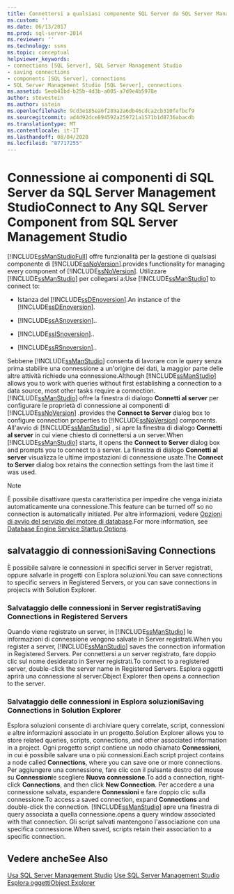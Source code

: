 ```yaml
---
title: Connettersi a qualsiasi componente SQL Server da SQL Server Management Studio | Microsoft Docs
ms.custom: ''
ms.date: 06/13/2017
ms.prod: sql-server-2014
ms.reviewer: ''
ms.technology: ssms
ms.topic: conceptual
helpviewer_keywords:
- connections [SQL Server], SQL Server Management Studio
- saving connections
- components [SQL Server], connections
- SQL Server Management Studio [SQL Server], connections
ms.assetid: 5eeb41bd-b25b-4d3b-a005-a7d9e4b5978e
author: stevestein
ms.author: sstein
ms.openlocfilehash: 9cd3e185ea6f289a2a6db46cdca2cb310fefbcf9
ms.sourcegitcommit: ad4d92dce894592a259721a1571b1d8736abacdb
ms.translationtype: MT
ms.contentlocale: it-IT
ms.lasthandoff: 08/04/2020
ms.locfileid: "87717255"
---
```

# <a name="connect-to-any-sql-server-component-from-sql-server-management-studio"></a><span data-ttu-id="c7e13-102">Connessione ai componenti di SQL Server da SQL Server Management Studio</span><span class="sxs-lookup"><span data-stu-id="c7e13-102">Connect to Any SQL Server Component from SQL Server Management Studio</span></span>
  [!INCLUDE[ssManStudioFull](../../includes/ssmanstudiofull-md.md)] <span data-ttu-id="c7e13-103">offre funzionalità per la gestione di qualsiasi componente di [!INCLUDE[ssNoVersion](../../includes/ssnoversion-md.md)].</span><span class="sxs-lookup"><span data-stu-id="c7e13-103">provides functionality for managing every component of [!INCLUDE[ssNoVersion](../../includes/ssnoversion-md.md)].</span></span> <span data-ttu-id="c7e13-104">Utilizzare [!INCLUDE[ssManStudio](../../includes/ssmanstudio-md.md)] per collegarsi a:</span><span class="sxs-lookup"><span data-stu-id="c7e13-104">Use [!INCLUDE[ssManStudio](../../includes/ssmanstudio-md.md)] to connect to:</span></span>  
  
-   <span data-ttu-id="c7e13-105">Istanza del [!INCLUDE[ssDEnoversion](../../includes/ssdenoversion-md.md)].</span><span class="sxs-lookup"><span data-stu-id="c7e13-105">An instance of the [!INCLUDE[ssDEnoversion](../../includes/ssdenoversion-md.md)].</span></span>  
  
-   [!INCLUDE[ssASnoversion](../../includes/ssasnoversion-md.md)]<span data-ttu-id="c7e13-106">.</span><span class="sxs-lookup"><span data-stu-id="c7e13-106">.</span></span>  
  
-   [!INCLUDE[ssISnoversion](../../includes/ssisnoversion-md.md)]<span data-ttu-id="c7e13-107">.</span><span class="sxs-lookup"><span data-stu-id="c7e13-107">.</span></span>  
  
-   [!INCLUDE[ssRSnoversion](../../includes/ssrsnoversion-md.md)]<span data-ttu-id="c7e13-108">.</span><span class="sxs-lookup"><span data-stu-id="c7e13-108">.</span></span>  
  
 <span data-ttu-id="c7e13-109">Sebbene [!INCLUDE[ssManStudio](../../includes/ssmanstudio-md.md)] consenta di lavorare con le query senza prima stabilire una connessione a un'origine dei dati, la maggior parte delle altre attività richiede una connessione.</span><span class="sxs-lookup"><span data-stu-id="c7e13-109">Although [!INCLUDE[ssManStudio](../../includes/ssmanstudio-md.md)] allows you to work with queries without first establishing a connection to a data source, most other tasks require a connection.</span></span> [!INCLUDE[ssManStudio](../../includes/ssmanstudio-md.md)] <span data-ttu-id="c7e13-110">offre la finestra di dialogo **Connetti al server** per configurare le proprietà di connessione ai componenti di [!INCLUDE[ssNoVersion](../../includes/ssnoversion-md.md)] .</span><span class="sxs-lookup"><span data-stu-id="c7e13-110">provides the **Connect to Server** dialog box to configure connection properties to [!INCLUDE[ssNoVersion](../../includes/ssnoversion-md.md)] components.</span></span> <span data-ttu-id="c7e13-111">All'avvio di [!INCLUDE[ssManStudio](../../includes/ssmanstudio-md.md)] , si apre la finestra di dialogo **Connetti al server** in cui viene chiesto di connettersi a un server.</span><span class="sxs-lookup"><span data-stu-id="c7e13-111">When [!INCLUDE[ssManStudio](../../includes/ssmanstudio-md.md)] starts, it opens the **Connect to Server** dialog box and prompts you to connect to a server.</span></span> <span data-ttu-id="c7e13-112">La finestra di dialogo **Connetti al server** visualizza le ultime impostazioni di connessione usate.</span><span class="sxs-lookup"><span data-stu-id="c7e13-112">The **Connect to Server** dialog box retains the connection settings from the last time it was used.</span></span>  
  
> [!NOTE]  
>  <span data-ttu-id="c7e13-113">È possibile disattivare questa caratteristica per impedire che venga iniziata automaticamente una connessione.</span><span class="sxs-lookup"><span data-stu-id="c7e13-113">This feature can be turned off so no connection is automatically initiated.</span></span> <span data-ttu-id="c7e13-114">Per altre informazioni, vedere [Opzioni di avvio del servizio del motore di database](../../database-engine/configure-windows/database-engine-service-startup-options.md).</span><span class="sxs-lookup"><span data-stu-id="c7e13-114">For more information, see [Database Engine Service Startup Options](../../database-engine/configure-windows/database-engine-service-startup-options.md).</span></span>  
  
## <a name="saving-connections"></a><span data-ttu-id="c7e13-115">salvataggio di connessioni</span><span class="sxs-lookup"><span data-stu-id="c7e13-115">Saving Connections</span></span>  
 <span data-ttu-id="c7e13-116">È possibile salvare le connessioni in specifici server in Server registrati, oppure salvarle in progetti con Esplora soluzioni.</span><span class="sxs-lookup"><span data-stu-id="c7e13-116">You can save connections to specific servers in Registered Servers, or you can save connections in projects with Solution Explorer.</span></span>  
  
### <a name="saving-connections-in-registered-servers"></a><span data-ttu-id="c7e13-117">Salvataggio delle connessioni in Server registrati</span><span class="sxs-lookup"><span data-stu-id="c7e13-117">Saving Connections in Registered Servers</span></span>  
 <span data-ttu-id="c7e13-118">Quando viene registrato un server, in [!INCLUDE[ssManStudio](../../includes/ssmanstudio-md.md)] le informazioni di connessione vengono salvate in Server registrati.</span><span class="sxs-lookup"><span data-stu-id="c7e13-118">When you register a server, [!INCLUDE[ssManStudio](../../includes/ssmanstudio-md.md)] saves the connection information in Registered Servers.</span></span> <span data-ttu-id="c7e13-119">Per connettersi a un server registrato, fare doppio clic sul nome desiderato in Server registrati.</span><span class="sxs-lookup"><span data-stu-id="c7e13-119">To connect to a registered server, double-click the server name in Registered Servers.</span></span> <span data-ttu-id="c7e13-120">Esplora oggetti aprirà una connessione al server.</span><span class="sxs-lookup"><span data-stu-id="c7e13-120">Object Explorer then opens a connection to the server.</span></span>  
  
### <a name="saving-connections-in-solution-explorer"></a><span data-ttu-id="c7e13-121">Salvataggio delle connessioni in Esplora soluzioni</span><span class="sxs-lookup"><span data-stu-id="c7e13-121">Saving Connections in Solution Explorer</span></span>  
 <span data-ttu-id="c7e13-122">Esplora soluzioni consente di archiviare query correlate, script, connessioni e altre informazioni associate in un progetto.</span><span class="sxs-lookup"><span data-stu-id="c7e13-122">Solution Explorer allows you to store related queries, scripts, connections, and other associated information in a project.</span></span> <span data-ttu-id="c7e13-123">Ogni progetto script contiene un nodo chiamato **Connessioni**, in cui è possibile salvare una o più connessioni.</span><span class="sxs-lookup"><span data-stu-id="c7e13-123">Each script project contains a node called **Connections**, where you can save one or more connections.</span></span> <span data-ttu-id="c7e13-124">Per aggiungere una connessione, fare clic con il pulsante destro del mouse su **Connessioni**e scegliere **Nuova connessione**.</span><span class="sxs-lookup"><span data-stu-id="c7e13-124">To add a connection, right-click **Connections**, and then click **New Connection**.</span></span> <span data-ttu-id="c7e13-125">Per accedere a una connessione salvata, espandere **Connessioni** e fare doppio clic sulla connessione.</span><span class="sxs-lookup"><span data-stu-id="c7e13-125">To access a saved connection, expand **Connections** and double-click the connection.</span></span> [!INCLUDE[ssManStudio](../../includes/ssmanstudio-md.md)] <span data-ttu-id="c7e13-126">apre una finestra di query associata a quella connessione.</span><span class="sxs-lookup"><span data-stu-id="c7e13-126">opens a query window associated with that connection.</span></span> <span data-ttu-id="c7e13-127">Gli script salvati mantengono l'associazione con una specifica connessione.</span><span class="sxs-lookup"><span data-stu-id="c7e13-127">When saved, scripts retain their association to a specific connection.</span></span>  
  
## <a name="see-also"></a><span data-ttu-id="c7e13-128">Vedere anche</span><span class="sxs-lookup"><span data-stu-id="c7e13-128">See Also</span></span>  
 <span data-ttu-id="c7e13-129">[Usa SQL Server Management Studio](../sql-server-management-studio-ssms.md) </span><span class="sxs-lookup"><span data-stu-id="c7e13-129">[Use SQL Server Management Studio](../sql-server-management-studio-ssms.md) </span></span>  
 [<span data-ttu-id="c7e13-130">Esplora oggetti</span><span class="sxs-lookup"><span data-stu-id="c7e13-130">Object Explorer</span></span>](../object/object-explorer.md)  
  
  
